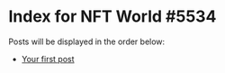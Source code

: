 # Index for NFT World #5534
Posts will be displayed in the order below:

- [Your first post](./001-first.md)


